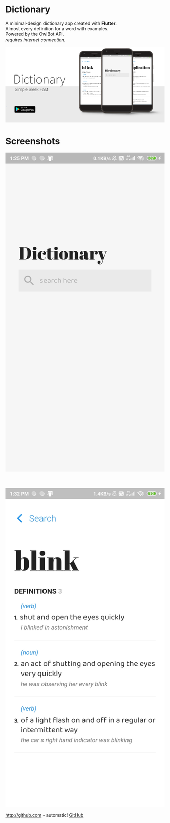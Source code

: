 # Dictionary

A minimal-design dictionary app created with **Flutter**.<br/>
Almost every definition for a word
with examples.<br/>
Powered by the OwlBot API.
<br/>
*requires internet connection.*

![feature](images/feature.png)


# Screenshots
![search_page](images/search.jpg)
<br/>
<br/>
<br/>

![word_page](images/word.jpg)

http://github.com - automatic!
[GitHub](http://github.com)
